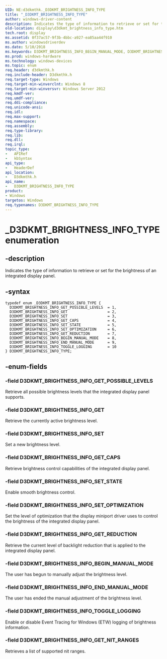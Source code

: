 ```yaml
---
UID: NE:d3dkmthk._D3DKMT_BRIGHTNESS_INFO_TYPE
title: "_D3DKMT_BRIGHTNESS_INFO_TYPE"
author: windows-driver-content
description: Indicates the type of information to retrieve or set for the brightness of an integrated display panel.
old-location: display\d3dkmt_brightness_info_type.htm
tech.root: display
ms.assetid: 0f37ac57-9f3b-4bbc-a927-ea85aa44f910
ms.author: windowsdriverdev
ms.date: 5/10/2018
ms.keywords: D3DKMT_BRIGHTNESS_INFO_BEGIN_MANUAL_MODE, D3DKMT_BRIGHTNESS_INFO_END_MANUAL_MODE, D3DKMT_BRIGHTNESS_INFO_GET, D3DKMT_BRIGHTNESS_INFO_GET_CAPS, D3DKMT_BRIGHTNESS_INFO_GET_POSSIBLE_LEVELS, D3DKMT_BRIGHTNESS_INFO_GET_REDUCTION, D3DKMT_BRIGHTNESS_INFO_SET, D3DKMT_BRIGHTNESS_INFO_SET_OPTIMIZATION, D3DKMT_BRIGHTNESS_INFO_SET_STATE, D3DKMT_BRIGHTNESS_INFO_TOGGLE_LOGGING, D3DKMT_BRIGHTNESS_INFO_TYPE, D3DKMT_BRIGHTNESS_INFO_TYPE enumeration [Display Devices], _D3DKMT_BRIGHTNESS_INFO_TYPE, d3dkmthk/D3DKMT_BRIGHTNESS_INFO_BEGIN_MANUAL_MODE, d3dkmthk/D3DKMT_BRIGHTNESS_INFO_END_MANUAL_MODE, d3dkmthk/D3DKMT_BRIGHTNESS_INFO_GET, d3dkmthk/D3DKMT_BRIGHTNESS_INFO_GET_CAPS, d3dkmthk/D3DKMT_BRIGHTNESS_INFO_GET_POSSIBLE_LEVELS, d3dkmthk/D3DKMT_BRIGHTNESS_INFO_GET_REDUCTION, d3dkmthk/D3DKMT_BRIGHTNESS_INFO_SET, d3dkmthk/D3DKMT_BRIGHTNESS_INFO_SET_OPTIMIZATION, d3dkmthk/D3DKMT_BRIGHTNESS_INFO_SET_STATE, d3dkmthk/D3DKMT_BRIGHTNESS_INFO_TOGGLE_LOGGING, d3dkmthk/D3DKMT_BRIGHTNESS_INFO_TYPE, display.d3dkmt_brightness_info_type
ms.prod: windows-hardware
ms.technology: windows-devices
ms.topic: enum
req.header: d3dkmthk.h
req.include-header: D3dkmthk.h
req.target-type: Windows
req.target-min-winverclnt: Windows 8
req.target-min-winversvr: Windows Server 2012
req.kmdf-ver:
req.umdf-ver:
req.ddi-compliance:
req.unicode-ansi:
req.idl:
req.max-support:
req.namespace:
req.assembly:
req.type-library:
req.lib:
req.dll:
req.irql:
topic_type:
-	APIRef
-	kbSyntax
api_type:
-	HeaderDef
api_location:
-	D3dkmthk.h
api_name:
-	D3DKMT_BRIGHTNESS_INFO_TYPE
product:
- Windows
targetos: Windows
req.typenames: D3DKMT_BRIGHTNESS_INFO_TYPE
---
```


# _D3DKMT_BRIGHTNESS_INFO_TYPE enumeration


## -description


Indicates the type of information to retrieve or set for the brightness of an integrated display panel.


## -syntax


````
typedef enum _D3DKMT_BRIGHTNESS_INFO_TYPE {
  D3DKMT_BRIGHTNESS_INFO_GET_POSSIBLE_LEVELS  = 1,
  D3DKMT_BRIGHTNESS_INFO_GET                  = 2,
  D3DKMT_BRIGHTNESS_INFO_SET                  = 3,
  D3DKMT_BRIGHTNESS_INFO_GET_CAPS             = 4,
  D3DKMT_BRIGHTNESS_INFO_SET_STATE            = 5,
  D3DKMT_BRIGHTNESS_INFO_SET_OPTIMIZATION     = 6,
  D3DKMT_BRIGHTNESS_INFO_GET_REDUCTION        = 7,
  D3DKMT_BRIGHTNESS_INFO_BEGIN_MANUAL_MODE    = 8,
  D3DKMT_BRIGHTNESS_INFO_END_MANUAL_MODE      = 9,
  D3DKMT_BRIGHTNESS_INFO_TOGGLE_LOGGING       = 10
} D3DKMT_BRIGHTNESS_INFO_TYPE;
````


## -enum-fields




### -field D3DKMT_BRIGHTNESS_INFO_GET_POSSIBLE_LEVELS

Retrieve all possible brightness levels that the integrated display panel supports.


### -field D3DKMT_BRIGHTNESS_INFO_GET

Retrieve the currently active brightness level.


### -field D3DKMT_BRIGHTNESS_INFO_SET

 Set a new brightness level.


### -field D3DKMT_BRIGHTNESS_INFO_GET_CAPS

Retrieve brightness control capabilities of the integrated display panel.


### -field D3DKMT_BRIGHTNESS_INFO_SET_STATE

Enable smooth brightness control.


### -field D3DKMT_BRIGHTNESS_INFO_SET_OPTIMIZATION

Set the level of optimization that the display miniport driver uses to control the brightness of the integrated display panel.


### -field D3DKMT_BRIGHTNESS_INFO_GET_REDUCTION

Retrieve the current level of backlight reduction that is applied to the integrated display panel.


### -field D3DKMT_BRIGHTNESS_INFO_BEGIN_MANUAL_MODE

The user has begun to manually adjust the brightness level.


### -field D3DKMT_BRIGHTNESS_INFO_END_MANUAL_MODE

The user has ended the manual adjustment of the brightness level.


### -field D3DKMT_BRIGHTNESS_INFO_TOGGLE_LOGGING

Enable or disable Event Tracing for Windows (ETW) logging of brightness information.

### -field D3DKMT_BRIGHTNESS_INFO_GET_NIT_RANGES

Retrieves a list of supported nit ranges.
